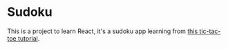 # Sudoku #

This is a project to learn React, it's a sudoku app learning from [this tic-tac-toe tutorial](https://reactjs.org/tutorial/tutorial.html).